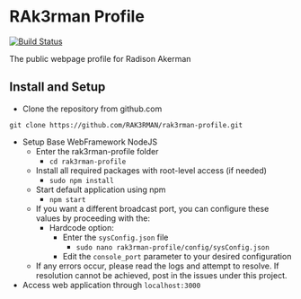 # RAk3rman Profile
[![Build Status](https://travis-ci.org/RAK3RMAN/rak3rman-profile.svg?branch=master)](https://travis-ci.org/RAK3RMAN/rak3rman-profile)

The public webpage profile for Radison Akerman

## Install and Setup
- Clone the repository from github.com
```
git clone https://github.com/RAK3RMAN/rak3rman-profile.git
```
- Setup Base WebFramework NodeJS
    - Enter the rak3rman-profile folder
        - `cd rak3rman-profile`
    - Install all required packages with root-level access (if needed)
        - `sudo npm install`    
    - Start default application using npm
        - `npm start`
    - If you want a different broadcast port, you can configure these values by proceeding with the:
        - Hardcode option:
            - Enter the `sysConfig.json` file
                - `sudo nano rak3rman-profile/config/sysConfig.json`
            - Edit the `console_port` parameter to your desired configuration
    - If any errors occur, please read the logs and attempt to resolve. If resolution cannot be achieved, post in the issues under this project. 
- Access web application through `localhost:3000`
